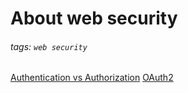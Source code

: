 # About web security
###### tags: `web security`

[Authentication vs Authorization](/jkKeuKp7SNyL3oHYQXVZxQ)
[OAuth2](/tzU4WGf2T_CSUCPDBoZwUA)